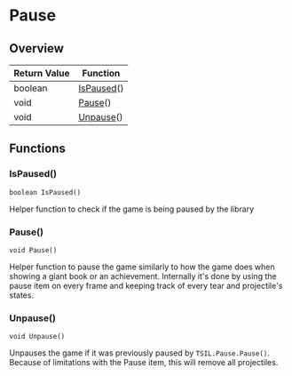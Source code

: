 # Pause

## Overview

| Return Value | Function |
| - | - |
| boolean | [IsPaused](pause.md#ispaused)() |
| void | [Pause](pause.md#pause)() |
| void | [Unpause](pause.md#unpause)() |

## Functions

### IsPaused()

`boolean IsPaused()`

Helper function to check if the game is being paused by the library 

### Pause()

`void Pause()`

Helper function to pause the game similarly to how the game does when showing a giant book or an achievement. 
Internally it's done by using the pause item on every frame and keeping track of every tear and projectile's states. 

### Unpause()

`void Unpause()`

Unpauses the game if it was previously paused by `TSIL.Pause.Pause()`. 
Because of limitations with the Pause item, this will remove all projectiles. 

